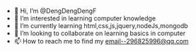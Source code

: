 - 👋 Hi, I’m @DengDengDengF
- 👀 I’m interested in learning computer knowledge
- 🌱 I’m currently learning  html,css,js,jquery,nodeJs,mongodb
- 💞️ I’m looking to collaborate on learning basics in computer
- 📫 How to reach me to find my email--296825996@qq.com

<!---
DengDengDengF/DengDengDengF is a ✨ special ✨ repository because its `README.md` (this file) appears on your GitHub profile.
You can click the Preview link to take a look at your changes.
--->
